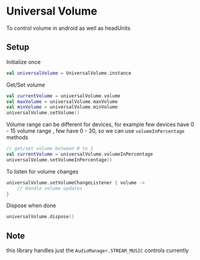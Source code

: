 # Universal Volume

To control volume in android as well as headUnits

## Setup

Initialize once

```kotlin
val universalVolume = UniversalVolume.instance
```

Get/Set volume

```kotlin
val currentVolume = universalVolume.volume
val maxVolume = universalVolume.maxVolume
val minVolume = universalVolume.minVolume
universalVolume.setVolume()
```

Volume range can be different for devices, for example few devices have 0 - 15 volume range , few
have 0 - 30, so we can use `volumeInPercentage` methods

```kotlin
// get/set volume between 0 to 1
val currentVolume = universalVolume.volumeInPercentage
universalVolume.setVolumeInPercentage()
```

To listen for volume changes

```kotlin
universalVolume.setVolumeChangeListener { volume ->
    // Handle volume updates
}
```

Dispose when done

```kotlin
universalVolume.dispose()
```

## Note

this library handles just the `AudioManager.STREAM_MUSIC` controls currently
